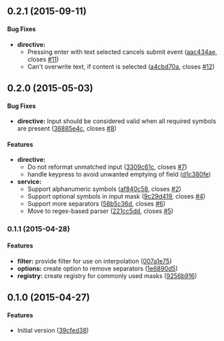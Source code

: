 ## 0.2.1 (2015-09-11)


#### Bug Fixes

* **directive:**
  * Pressing enter with text selected cancels submit event ([aac434ae](https://github.com/awerlang/angular-easy-masks/commit/aac434ae), closes [#11](https://github.com/awerlang/angular-easy-masks/issues/11))
  * Can't overwrite text, if content is selected ([a4cbd70a](https://github.com/awerlang/angular-easy-masks/commit/a4cbd70a), closes [#12](https://github.com/awerlang/angular-easy-masks/issues/12))


## 0.2.0 (2015-05-03)


#### Bug Fixes

* **directive:** Input should be considered valid when all required symbols are present ([36885e4c](https://github.com/awerlang/angular-easy-masks/commit/36885e4c), closes [#8](https://github.com/awerlang/angular-easy-masks/issues/8))


#### Features

* **directive:**
  * Do not reformat unmatched input ([3309c61c](https://github.com/awerlang/angular-easy-masks/commit/3309c61c), closes [#7](https://github.com/awerlang/angular-easy-masks/issues/7))
  * handle keypress to avoid unwanted emptying of field ([d1c380fe](https://github.com/awerlang/angular-easy-masks/commit/d1c380fe))
* **service:**
  * Support alphanumeric symbols ([af840c58](https://github.com/awerlang/angular-easy-masks/commit/af840c58), closes [#2](https://github.com/awerlang/angular-easy-masks/issues/2))
  * Support optional symbols in input mask ([9c29d419](https://github.com/awerlang/angular-easy-masks/commit/9c29d419), closes [#4](https://github.com/awerlang/angular-easy-masks/issues/4))
  * Support more separators ([58b5c36d](https://github.com/awerlang/angular-easy-masks/commit/58b5c36d), closes [#6](https://github.com/awerlang/angular-easy-masks/issues/6))
  * Move to regex-based parser ([221cc5dd](https://github.com/awerlang/angular-easy-masks/commit/221cc5dd), closes [#5](https://github.com/awerlang/angular-easy-masks/issues/5))


### 0.1.1 (2015-04-28)


#### Features

* **filter:** provide filter for use on interpolation ([007a1e75](https://github.com/awerlang/angular-easy-masks/commit/007a1e75))
* **options:** create option to remove separators ([1e6890d5](https://github.com/awerlang/angular-easy-masks/commit/1e6890d5))
* **registry:** create registry for commonly used masks ([9256b916](https://github.com/awerlang/angular-easy-masks/commit/9256b916))


## 0.1.0 (2015-04-27)


#### Features

* Initial version ([39cfed38](https://github.com/awerlang/angular-easy-masks/commit/39cfed38))


